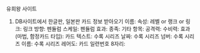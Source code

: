 유희왕 사이트 

1. DB사이트에서 한글판, 일본판 카드 정보 받아오기
    이름:
    속성:
    레벨 or 랭크 or 링크:
    링크 방향: 
    펜듈럼 스케일:
    펜듈럼 효과:
    종족:
    기타 항목:
    공격력:
    수비력:
    효과(마법, 함정카드 타입):
    카드 텍스트:
    수록 시리즈 날짜:
    수록 시리즈 넘버:
    수록 시리즈 이름:
    수록 시리즈 레어도: 
    카드 일련번호 8자리: 